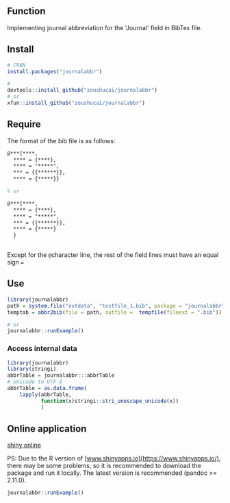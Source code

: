 ## Function

Implementing journal abbreviation for the 'Journal' field in BibTex file.

## Install

``` r
# CRAN
install.packages("journalabbr")

#
devtools::install_github("zoushucai/journalabbr")
# or
xfun::install_github("zoushucai/journalabbr")
```

## Require

The format of the bib file is as follows:

``` latex
@***{****,
  **** = {****},
  **** = "*****",
  *** = {{******}},
  **** = {*****}}

% or

@***{****,
  **** = {****},
  **** = "*****",
  *** = {{******}},
  **** = {*****}
  }
  
```

Except for the `@`character line, the rest of the field lines must have an equal sign `=`

## Use

``` r
library(journalabbr)
path = system.file("extdata", "testfile_1.bib", package = "journalabbr", mustWork = TRUE)
temptab = abbr2bib(file = path, outfile =  tempfile(fileext = ".bib"))

# or
journalabbr::runExample()
```

### Access internal data

``` r
library(journalabbr)
library(stringi)
abbrTable = journalabbr:::abbrTable
# Unicode to UTF-8
abbrTable = as.data.frame(
    lapply(abbrTable,
           function(x)stringi::stri_unescape_unicode(x))
           )
```

## Online application

[shiny online](https://zoushucai.shinyapps.io/shiny_cankaowenxian/)

PS: Due to the R version of [www.shinyapps.io](https://www.shinyapps.io/), there may be some problems, so it is recommended to download the package and run it locally. The latest version is recommended (pandoc \>= 2.11.0).

``` r
journalabbr::runExample()
```
